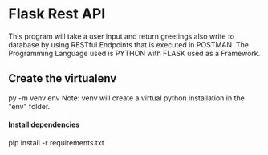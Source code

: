 # Flask Rest API
This program will take a user input and return greetings also write to database by using RESTful Endpoints that is executed in POSTMAN. The Programming Language used is PYTHON with FLASK used as a Framework. 

## Create the virtualenv
 py -m  venv env   Note: venv will create a virtual python installation in the "env" folder.

#### Install dependencies
 pip install -r requirements.txt



